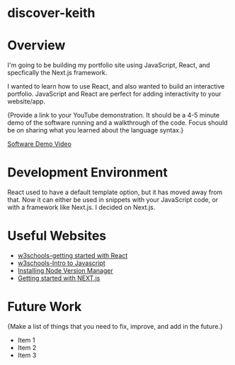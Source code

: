 # discover-keith

# Overview

I'm going to be building my portfolio site using JavaScript, React, and specfically the Next.js framework. 

I wanted to learn how to use React, and also wanted to build an interactive portfolio. JavaScript and React are perfect for adding interactivity to your website/app. 

{Provide a link to your YouTube demonstration. It should be a 4-5 minute demo of the software running and a walkthrough of the code. Focus should be on sharing what you learned about the language syntax.}

[Software Demo Video](http://youtube.link.goes.here)

# Development Environment

React used to have a default template option, but it has moved away from that. Now it can either be used in snippets with your JavaScript code, or with a framework like Next.js. I decided on Next.js.

# Useful Websites


- [w3schools-getting started with React](https://www.w3schools.com/react/react_getstarted.asp)
- [w3schools-Intro to Javascript](https://www.w3schools.com/js/js_intro.asp)
- [Installing Node Version Manager](https://github.com/nvm-sh/nvm?tab=readme-ov-file#installing-and-updating)
- [Getting started with NEXT.js](https://nextjs.org/docs/app/getting-started/layouts-and-pages)

# Future Work

{Make a list of things that you need to fix, improve, and add in the future.}

- Item 1
- Item 2
- Item 3